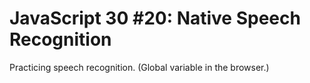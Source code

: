 # JavaScript 30 #20: Native Speech Recognition

Practicing speech recognition. (Global variable in the browser.)